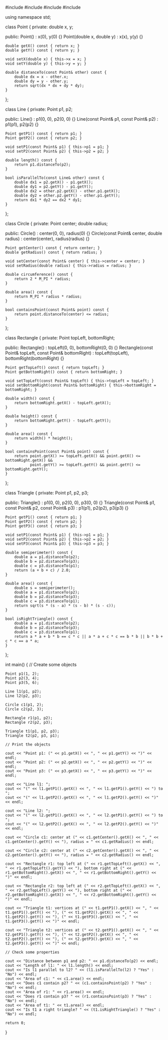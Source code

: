 #include <iostream>
#include <cmath>
#include <vector>
#include <algorithm>

using namespace std;

class Point {
private:
    double x, y;

public:
    Point() : x(0), y(0) {}
    Point(double x, double y) : x(x), y(y) {}

    double getX() const { return x; }
    double getY() const { return y; }

    void setX(double x) { this->x = x; }
    void setY(double y) { this->y = y; }

    double distanceTo(const Point& other) const {
        double dx = x - other.x;
        double dy = y - other.y;
        return sqrt(dx * dx + dy * dy);
    }
};

class Line {
private:
    Point p1, p2;

public:
    Line() : p1(0, 0), p2(0, 0) {}
    Line(const Point& p1, const Point& p2) : p1(p1), p2(p2) {}

    Point getP1() const { return p1; }
    Point getP2() const { return p2; }

    void setP1(const Point& p1) { this->p1 = p1; }
    void setP2(const Point& p2) { this->p2 = p2; }

    double length() const {
        return p1.distanceTo(p2);
    }

    bool isParallelTo(const Line& other) const {
        double dx1 = p2.getX() - p1.getX();
        double dy1 = p2.getY() - p1.getY();
        double dx2 = other.p2.getX() - other.p1.getX();
        double dy2 = other.p2.getY() - other.p1.getY();
        return dx1 * dy2 == dx2 * dy1;
    }
};

class Circle {
private:
    Point center;
    double radius;

public:
    Circle() : center(0, 0), radius(0) {}
    Circle(const Point& center, double radius) : center(center), radius(radius) {}

    Point getCenter() const { return center; }
    double getRadius() const { return radius; }

    void setCenter(const Point& center) { this->center = center; }
    void setRadius(double radius) { this->radius = radius; }

    double circumference() const {
        return 2 * M_PI * radius;
    }

    double area() const {
        return M_PI * radius * radius;
    }

    bool containsPoint(const Point& point) const {
        return point.distanceTo(center) <= radius;
    }
};

class Rectangle {
private:
    Point topLeft, bottomRight;

public:
    Rectangle() : topLeft(0, 0), bottomRight(0, 0) {}
    Rectangle(const Point& topLeft, const Point& bottomRight) : topLeft(topLeft), bottomRight(bottomRight) {}

    Point getTopLeft() const { return topLeft; }
    Point getBottomRight() const { return bottomRight; }

    void setTopLeft(const Point& topLeft) { this->topLeft = topLeft; }
    void setBottomRight(const Point& bottomRight) { this->bottomRight = bottomRight; }

    double width() const {
        return bottomRight.getX() - topLeft.getX();
    }

    double height() const {
        return bottomRight.getY() - topLeft.getY();
    }

    double area() const {
        return width() * height();
    }

    bool containsPoint(const Point& point) const {
        return point.getX() >= topLeft.getX() && point.getX() <= bottomRight.getX() &&
               point.getY() >= topLeft.getY() && point.getY() <= bottomRight.getY();
    }
};

class Triangle {
private:
    Point p1, p2, p3;

public:
    Triangle() : p1(0, 0), p2(0, 0), p3(0, 0) {}
    Triangle(const Point& p1, const Point& p2, const Point& p3) : p1(p1), p2(p2), p3(p3) {}

    Point getP1() const { return p1; }
    Point getP2() const { return p2; }
    Point getP3() const { return p3; }

    void setP1(const Point& p1) { this->p1 = p1; }
    void setP2(const Point& p2) { this->p2 = p2; }
    void setP3(const Point& p3) { this->p3 = p3; }

    double semiperimeter() const {
        double a = p1.distanceTo(p2);
        double b = p2.distanceTo(p3);
        double c = p3.distanceTo(p1);
        return (a + b + c) / 2.0;
    }

    double area() const {
        double s = semiperimeter();
        double a = p1.distanceTo(p2);
        double b = p2.distanceTo(p3);
        double c = p3.distanceTo(p1);
        return sqrt(s * (s - a) * (s - b) * (s - c));
    }

    bool isRightTriangle() const {
        double a = p1.distanceTo(p2);
        double b = p2.distanceTo(p3);
        double c = p3.distanceTo(p1);
        return a * a + b * b == c * c || a * a + c * c == b * b || b * b + c * c == a * a;
    }
};

int main() {
    // Create some objects

    Point p1(1, 2);
    Point p2(3, 4);
    Point p3(5, 6);

    Line l1(p1, p2);
    Line l2(p2, p3);

    Circle c1(p1, 2);
    Circle c2(p2, 3);

    Rectangle r1(p1, p2);
    Rectangle r2(p2, p3);

    Triangle t1(p1, p2, p3);
    Triangle t2(p2, p3, p1);

    // Print the objects

    cout << "Point p1: (" << p1.getX() << ", " << p1.getY() << ")" << endl;
    cout << "Point p2: (" << p2.getX() << ", " << p2.getY() << ")" << endl;
    cout << "Point p3: (" << p3.getX() << ", " << p3.getY() << ")" << endl;

    cout << "Line l1: ";
    cout << "(" << l1.getP1().getX() << ", " << l1.getP1().getY() << ") to ";
    cout << "(" << l1.getP2().getX() << ", " << l1.getP2().getY() << ")" << endl;

    cout << "Line l2: ";
    cout << "(" << l2.getP1().getX() << ", " << l2.getP1().getY() << ") to ";
    cout << "(" << l2.getP2().getX() << ", " << l2.getP2().getY() << ")" << endl;

    cout << "Circle c1: center at (" << c1.getCenter().getX() << ", " << c1.getCenter().getY() << "), radius = " << c1.getRadius() << endl;

    cout << "Circle c2: center at (" << c2.getCenter().getX() << ", " << c2.getCenter().getY() << "), radius = " << c2.getRadius() << endl;

    cout << "Rectangle r1: top left at (" << r1.getTopLeft().getX() << ", " << r1.getTopLeft().getY() << "), bottom right at (" << r1.getBottomRight().getX() << ", " << r1.getBottomRight().getY() << ")" << endl;

    cout << "Rectangle r2: top left at (" << r2.getTopLeft().getX() << ", " << r2.getTopLeft().getY() << "), bottom right at (" << r2.getBottomRight().getX() << ", " << r2.getBottomRight().getY() << ")" << endl;

    cout << "Triangle t1: vertices at (" << t1.getP1().getX() << ", " << t1.getP1().getY() << "), (" << t1.getP2().getX() << ", " << t1.getP2().getY() << "), (" << t1.getP3().getX() << ", " << t1.getP3().getY() << ")" << endl;

    cout << "Triangle t2: vertices at (" << t2.getP1().getX() << ", " << t2.getP1().getY() << "), (" << t2.getP2().getX() << ", " << t2.getP2().getY() << "), (" << t2.getP3().getX() << ", " << t2.getP3().getY() << ")" << endl;

    // Check some properties

    cout << "Distance between p1 and p2: " << p1.distanceTo(p2) << endl;
    cout << "Length of l1: " << l1.length() << endl;
    cout << "Is l1 parallel to l2? " << (l1.isParallelTo(l2) ? "Yes" : "No") << endl;
    cout << "Area of c1: " << c1.area() << endl;
    cout << "Does c1 contain p2? " << (c1.containsPoint(p2) ? "Yes" : "No") << endl;
    cout << "Area of r1: " << r1.area() << endl;
    cout << "Does r1 contain p3? " << (r1.containsPoint(p3) ? "Yes" : "No") << endl;
    cout << "Area of t1: " << t1.area() << endl;
    cout << "Is t1 a right triangle? " << (t1.isRightTriangle() ? "Yes" : "No") << endl;

    return 0;
}